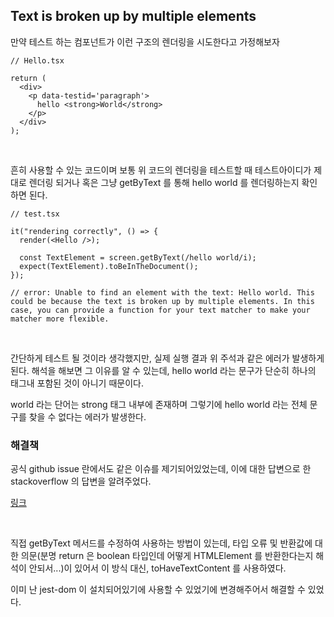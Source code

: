 ## Text is broken up by multiple elements

만약 테스트 하는 컴포넌트가 이런 구조의 렌더링을 시도한다고 가정해보자 <br />

```tsx
// Hello.tsx

return (
  <div>
    <p data-testid='paragraph'>
      hello <strong>World</strong>
    </p>
  </div>
);
```

<br />

흔히 사용할 수 있는 코드이며 보통 위 코드의 렌더링을 테스트할 때 테스트아이디가 제대로 렌더링 되거나 혹은 그냥 getByText 를 통해 hello world 를 렌더링하는지 확인하면 된다.
<br />

```tsx
// test.tsx

it("rendering correctly", () => {
  render(<Hello />);

  const TextElement = screen.getByText(/hello world/i);
  expect(TextElement).toBeInTheDocument();
});

// error: Unable to find an element with the text: Hello world. This could be because the text is broken up by multiple elements. In this case, you can provide a function for your text matcher to make your matcher more flexible.
```

<br />

간단하게 테스트 될 것이라 생각했지만, 실제 실행 결과 위 주석과 같은 에러가 발생하게 된다. 해석을 해보면 그 이유를 알 수 있는데, hello world 라는 문구가 단순히 하나의 태그내 포함된 것이 아니기 때문이다. <br />

world 라는 단어는 strong 태그 내부에 존재하며 그렇기에 hello world 라는 전체 문구를 찾을 수 없다는 에러가 발생한다.

### 해결책

공식 github issue 란에서도 같은 이슈를 제기되어있었는데, 이에 대한 답변으로 한 stackoverflow 의 답변을 알려주었다. <br />

<a href="https://stackoverflow.com/questions/55509875/how-to-query-by-text-string-which-contains-html-tags-using-react-testing-library" target="_blank">링크</a>

<br />

직접 getByText 메서드를 수정하여 사용하는 방법이 있는데, 타입 오류 및 반환값에 대한 의문(분명 return 은 boolean 타입인데 어떻게 HTMLElement 를 반환한다는지 해석이 안되서...)이 있어서 이 방식 대신, toHaveTextContent 를 사용하였다.
<br />

이미 난 jest-dom 이 설치되어있기에 사용할 수 있었기에 변경해주어서 해결할 수 있었다.
